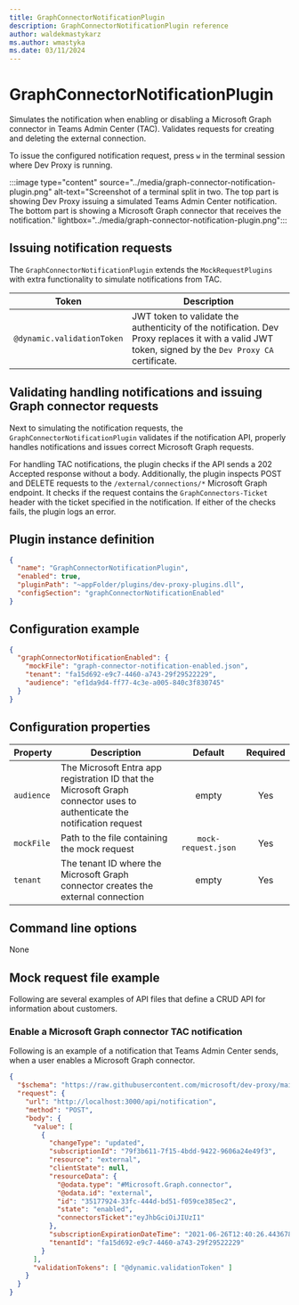 ```yaml
---
title: GraphConnectorNotificationPlugin
description: GraphConnectorNotificationPlugin reference
author: waldekmastykarz
ms.author: wmastyka
ms.date: 03/11/2024
---
```


# GraphConnectorNotificationPlugin

Simulates the notification when enabling or disabling a Microsoft Graph connector in Teams Admin Center (TAC). Validates requests for creating and deleting the external connection.

To issue the configured notification request, press `w` in the terminal session where Dev Proxy is running.

:::image type="content" source="../media/graph-connector-notification-plugin.png" alt-text="Screenshot of a terminal split in two. The top part is showing Dev Proxy issuing a simulated Teams Admin Center notification. The bottom part is showing a Microsoft Graph connector that receives the notification." lightbox="../media/graph-connector-notification-plugin.png":::

## Issuing notification requests

The `GraphConnectorNotificationPlugin` extends the `MockRequestPlugins` with extra functionality to simulate notifications from TAC.

| Token | Description |
| ----- | ----------- |
| `@dynamic.validationToken` | JWT token to validate the authenticity of the notification. Dev Proxy replaces it with a valid JWT token, signed by the `Dev Proxy CA` certificate. |

## Validating handling notifications and issuing Graph connector requests

Next to simulating the notification requests, the `GraphConnectorNotificationPlugin` validates if the notification API, properly handles notifications and issues correct Microsoft Graph requests.

For handling TAC notifications, the plugin checks if the API sends a 202 Accepted response without a body. Additionally, the plugin inspects POST and DELETE requests to the `/external/connections/*` Microsoft Graph endpoint. It checks if the request contains the `GraphConnectors-Ticket` header with the ticket specified in the notification. If either of the checks fails, the plugin logs an error.

## Plugin instance definition

```json
{
  "name": "GraphConnectorNotificationPlugin",
  "enabled": true,
  "pluginPath": "~appFolder/plugins/dev-proxy-plugins.dll",
  "configSection": "graphConnectorNotificationEnabled"
}
```

## Configuration example

```json
{
  "graphConnectorNotificationEnabled": {
    "mockFile": "graph-connector-notification-enabled.json",
    "tenant": "fa15d692-e9c7-4460-a743-29f29522229",
    "audience": "ef1da9d4-ff77-4c3e-a005-840c3f830745"
  }
}
```

## Configuration properties

| Property | Description |     Default      | Required |
| -------- | ------------| :--------------: | :------: |
| `audience` | The Microsoft Entra app registration ID that the Microsoft Graph connector uses to authenticate the notification request | empty | Yes |
| `mockFile` | Path to the file containing the mock request | `mock-request.json` | Yes |
| `tenant` | The tenant ID where the Microsoft Graph connector creates the external connection | empty | Yes |

## Command line options

None

## Mock request file example

Following are several examples of API files that define a CRUD API for information about customers.

### Enable a Microsoft Graph connector TAC notification

Following is an example of a notification that Teams Admin Center sends, when a user enables a Microsoft Graph connector.

```json
{
  "$schema": "https://raw.githubusercontent.com/microsoft/dev-proxy/main/schemas/v0.16.0/mockrequestplugin.schema.json",
  "request": {
    "url": "http://localhost:3000/api/notification",
    "method": "POST",
    "body": {
      "value": [
        {
          "changeType": "updated",
          "subscriptionId": "79f3b611-7f15-4bdd-9422-9606a24e49f3",
          "resource": "external",
          "clientState": null,
          "resourceData": {
            "@odata.type": "#Microsoft.Graph.connector",
            "@odata.id": "external",
            "id": "35177924-33fc-444d-bd51-f059ce385ec2",
            "state": "enabled",
            "connectorsTicket":"eyJhbGciOiJIUzI1"
          },
          "subscriptionExpirationDateTime": "2021-06-26T12:40:26.4436785-07:00",
          "tenantId": "fa15d692-e9c7-4460-a743-29f29522229"
        }
      ],
      "validationTokens": [ "@dynamic.validationToken" ]
    }
  }
}
```

